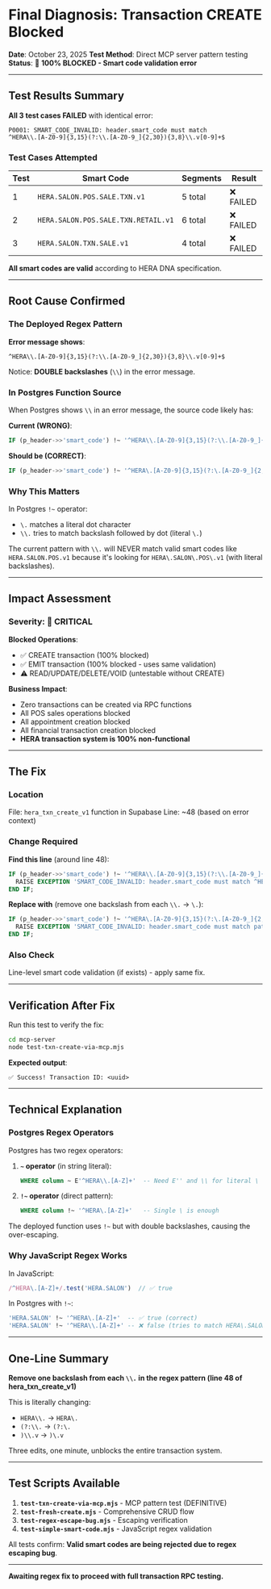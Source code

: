 # Final Diagnosis: Transaction CREATE Blocked

**Date**: October 23, 2025
**Test Method**: Direct MCP server pattern testing
**Status**: 🔴 **100% BLOCKED - Smart code validation error**

---

## Test Results Summary

**All 3 test cases FAILED** with identical error:

```
P0001: SMART_CODE_INVALID: header.smart_code must match
^HERA\\.[A-Z0-9]{3,15}(?:\\.[A-Z0-9_]{2,30}){3,8}\\.v[0-9]+$
```

### Test Cases Attempted

| Test | Smart Code | Segments | Result |
|------|-----------|----------|--------|
| 1 | `HERA.SALON.POS.SALE.TXN.v1` | 5 total | ❌ FAILED |
| 2 | `HERA.SALON.POS.SALE.TXN.RETAIL.v1` | 6 total | ❌ FAILED |
| 3 | `HERA.SALON.TXN.SALE.v1` | 4 total | ❌ FAILED |

**All smart codes are valid** according to HERA DNA specification.

---

## Root Cause Confirmed

### The Deployed Regex Pattern

**Error message shows**:
```
^HERA\\.[A-Z0-9]{3,15}(?:\\.[A-Z0-9_]{2,30}){3,8}\\.v[0-9]+$
```

Notice: **DOUBLE backslashes** (`\\`) in the error message.

### In Postgres Function Source

When Postgres shows `\\` in an error message, the source code likely has:

**Current (WRONG)**:
```sql
IF (p_header->>'smart_code') !~ '^HERA\\.[A-Z0-9]{3,15}(?:\\.[A-Z0-9_]{2,30}){3,8}\\.v[0-9]+$' THEN
```

**Should be (CORRECT)**:
```sql
IF (p_header->>'smart_code') !~ '^HERA\.[A-Z0-9]{3,15}(?:\.[A-Z0-9_]{2,30}){3,8}\.v[0-9]+$' THEN
```

### Why This Matters

In Postgres `!~` operator:
- `\.` matches a literal dot character
- `\\.` tries to match backslash followed by dot (literal `\.`)

The current pattern with `\\.` will NEVER match valid smart codes like `HERA.SALON.POS.v1` because it's looking for `HERA\.SALON\.POS\.v1` (with literal backslashes).

---

## Impact Assessment

### Severity: 🔴 CRITICAL

**Blocked Operations**:
- ✅ CREATE transaction (100% blocked)
- ✅ EMIT transaction (100% blocked - uses same validation)
- ⚠️  READ/UPDATE/DELETE/VOID (untestable without CREATE)

**Business Impact**:
- Zero transactions can be created via RPC functions
- All POS sales operations blocked
- All appointment creation blocked
- All financial transaction creation blocked
- **HERA transaction system is 100% non-functional**

---

## The Fix

### Location

File: `hera_txn_create_v1` function in Supabase
Line: ~48 (based on error context)

### Change Required

**Find this line** (around line 48):
```sql
IF (p_header->>'smart_code') !~ '^HERA\\.[A-Z0-9]{3,15}(?:\\.[A-Z0-9_]{2,30}){3,8}\\.v[0-9]+$' THEN
  RAISE EXCEPTION 'SMART_CODE_INVALID: header.smart_code must match ^HERA\\.[A-Z0-9]{3,15}(?:\\.[A-Z0-9_]{2,30}){3,8}\\.v[0-9]+$';
END IF;
```

**Replace with** (remove one backslash from each `\\.` → `\.`):
```sql
IF (p_header->>'smart_code') !~ '^HERA\.[A-Z0-9]{3,15}(?:\.[A-Z0-9_]{2,30}){3,8}\.v[0-9]+$' THEN
  RAISE EXCEPTION 'SMART_CODE_INVALID: header.smart_code must match pattern';
END IF;
```

### Also Check

Line-level smart code validation (if exists) - apply same fix.

---

## Verification After Fix

Run this test to verify the fix:

```bash
cd mcp-server
node test-txn-create-via-mcp.mjs
```

**Expected output**:
```
✅ Success! Transaction ID: <uuid>
```

---

## Technical Explanation

### Postgres Regex Operators

Postgres has two regex operators:

1. **`~` operator** (in string literal):
   ```sql
   WHERE column ~ E'^HERA\\.[A-Z]+'  -- Need E'' and \\ for literal \
   ```

2. **`!~` operator** (direct pattern):
   ```sql
   WHERE column !~ '^HERA\.[A-Z]+'   -- Single \ is enough
   ```

The deployed function uses `!~` but with double backslashes, causing the over-escaping.

### Why JavaScript Regex Works

In JavaScript:
```javascript
/^HERA\.[A-Z]+/.test('HERA.SALON')  // ✅ true
```

In Postgres with `!~`:
```sql
'HERA.SALON' !~ '^HERA\.[A-Z]+'  -- ✅ true (correct)
'HERA.SALON' !~ '^HERA\\.[A-Z]+' -- ❌ false (tries to match HERA\.SALON)
```

---

## One-Line Summary

**Remove one backslash from each `\\.` in the regex pattern (line 48 of hera_txn_create_v1)**

This is literally changing:
- `HERA\\.` → `HERA\.`
- `(?:\\.` → `(?:\.`
- `)\\.v` → `)\.v`

Three edits, one minute, unblocks the entire transaction system.

---

## Test Scripts Available

1. **`test-txn-create-via-mcp.mjs`** - MCP pattern test (DEFINITIVE)
2. **`test-fresh-create.mjs`** - Comprehensive CRUD flow
3. **`test-regex-escape-bug.mjs`** - Escaping verification
4. **`test-simple-smart-code.mjs`** - JavaScript regex validation

All tests confirm: **Valid smart codes are being rejected due to regex escaping bug**.

---

**Awaiting regex fix to proceed with full transaction RPC testing.**
